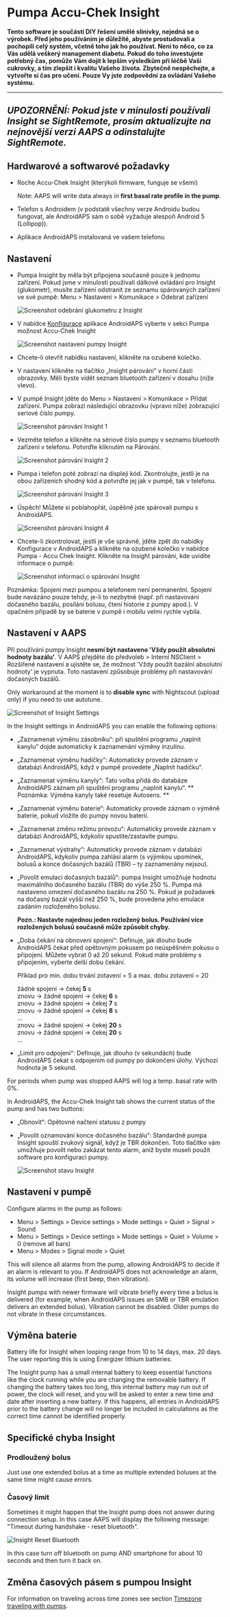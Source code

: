 # Pumpa Accu-Chek Insight

**Tento software je součástí DIY řešení umělé slinivky, nejedná se o výrobek. Před jeho používáním je důležité, abyste prostudovali a pochopili celý systém, včetně toho jak ho používat. Není to něco, co za Vás udělá veškerý management diabetu. Pokud do toho investujete potřebný čas, pomůže Vám dojít k lepším výsledkům při léčbě Vaší cukrovky, a tím zlepšit i kvalitu Vašeho života. Zbytečně nespěchejte, a vytvořte si čas pro učení. Pouze Vy jste zodpovědní za ovládání Vašeho systému.**

* * *

## ***UPOZORNĚNÍ:** Pokud jste v minulosti používali Insight se **SightRemote**, prosím **aktualizujte na nejnovější verzi AAPS** a **odinstalujte SightRemote**.*

## Hardwarové a softwarové požadavky

* Roche Accu-Chek Insight (kterýkoli firmware, funguje se všemi)
    
    Note: AAPS will write data always in **first basal rate profile in the pump**.

* Telefon s Androidem (v podstatě všechny verze Androidu budou fungovat, ale AndroidAPS sám o sobě vyžaduje alespoň Android 5 (Lollipop)).

* Aplikace AndroidAPS instalovaná ve vašem telefonu

## Nastavení

* Pumpa Insight by měla být připojena současně pouze k jednomu zařízení. Pokud jsme v minulosti používali dálkové ovládání pro Insight (glukometr), musíte zařízení odstranit ze seznamu spárovaných zařízení ve své pumpě: Menu > Nastavení > Komunikace > Odebrat zařízení
    
    ![Screenshot odebrání glukometru z Insight](../images/Insight_RemoveMeter.png)

* V nabídce [Konfigurace](../Configuration/Config-Builder) aplikace AndroidAPS vyberte v sekci Pumpa možnost Accu-Chek Insight
    
    ![Screenshot nastavení pumpy Insight](../images/Insight_ConfigBuilder.png)

* Chcete-li otevřít nabídku nastavení, klikněte na ozubené kolečko.

* V nastavení klikněte na tlačítko „Insight párování“ v horní části obrazovky. Měli byste vidět seznam bluetooth zařízení v dosahu (níže vlevo).
* V pumpě Insight jděte do Menu > Nastavení > Komunikace > Přidat zařízení. Pumpa zobrazí následující obrazovku (vpravo níže) zobrazující seriové číslo pumpy.
    
    ![Screenshot párování Insight 1](../images/Insight_Pairing1.png)

* Vezměte telefon a klikněte na sériové číslo pumpy v seznamu bluetooth zařízení v telefonu. Potvrďte kliknutím na Párování.
    
    ![Screenshot párování Insight 2](../images/Insight_Pairing2.png)

* Pumpa i telefon poté zobrazí na displeji kód. Zkontrolujte, jestli je na obou zařízeních shodný kód a potvrďte jej jak v pumpě, tak v telefonu.
    
    ![Screenshot párování Insight 3](../images/Insight_Pairing3.png)

* Úspěch! Můžete si poblahopřát, úspěšně jste spárovali pumpu s AndroidAPS.
    
    ![Screenshot párování Insight 4](../images/Insight_Pairing4.png)

* Chcete-li zkontrolovat, jestli je vše správně, jděte zpět do nabídky Konfigurace v AndroidAPS a klikněte na ozubené kolečko v nabídce Pumpa - Accu Chek Insight. Klikněte na Insight párování, kde uvidíte informace o pumpě:
    
    ![Screenshot informací o spárování Insight](../images/Insight_PairingInformation.png)

Poznámka: Spojení mezi pumpou a telefonem není permanentní. Spojení bude navázáno pouze tehdy, je-li to nezbytné (např. při nastavování dočasného bazálu, posílání bolusu, čtení historie z pumpy apod.). V opačném případě by se baterie v pumpě i mobilu velmi rychle vybila.

## Nastavení v AAPS

Při používání pumpy Insight **nesmí být nastaveno 'Vždy použít absolutní hodnoty bazálu'**. V AAPS přejděte do předvoleb > Interní NSClient > Rozšířené nastavení a ujistěte se, že možnost 'Vždy použít bazální absolutní hodnoty' je vypnuta. Toto nastavení způsobuje problémy při nastavování dočasných bazálů.

Only workaround at the moment is to **disable sync** with Nightscout (upload only) if you need to use autotune.

![Screenshot of Insight Settings](../images/Insight_pairing_V2_5.png)

In the Insight settings in AndroidAPS you can enable the following options:

* „Zaznamenat výměnu zásobníku“: při spuštění programu „naplnit kanylu“ dojde automaticky k zaznamenání výměny inzulínu.
* „Zaznamenat výměnu hadičky“: Automaticky provede záznam v databázi AndroidAPS, když v pumpě provedete „Naplnit hadičku“.
* „Zaznamenat výměnu kanyly“: Tato volba přidá do databáze AndroidAPS záznam při spuštění programu „naplnit kanylu“. ** Poznámka: Výměna kanyly také resetuje Autosens. **
* „Zaznamenat výměnu baterie“: Automaticky provede záznam o výměně baterie, pokud vložíte do pumpy novou baterii.
* „Zaznamenat změnu režimu provozu“: Automaticky provede záznam v databázi AndroidAPS, kdykoliv spustíte/zastavíte pumpu.
* „Zaznamenat výstrahy“: Automaticky provede záznam v databázi AndroidAPS, kdykoliv pumpa zahlásí alarm (s výjimkou upomínek, bolusů a konce dočasných bazálů (TBR) – ty zaznamenány nejsou).
* „Povolit emulaci dočasných bazálů“: pumpa Insight umožňuje hodnotu maximálního dočasného bazálu (TBR) do výše 250 %. Pumpa má nastaveno omezení dočasného bazálu na 250 %. Pokud je požadavek na dočasný bazál vyšší než 250 %, bude provedena jeho emulace zadáním rozloženého bolusu.
    
    **Pozn.: Nastavte najednou jeden rozložený bolus. Používání více rozložených bolusů současně může způsobit chyby.**

* „Doba čekání na obnovení spojení“: Definuje, jak dlouho bude AndroidAPS čekat před opětovným pokusem po neúspěšném pokusu o připojení. Můžete vybrat 0 až 20 sekund. Pokud máte problémy s připojením, vyberte delší dobu čekání.   
      
    Příklad pro min. dobu trvání zotavení = 5 a max. dobu zotavení = 20   
      
    žádné spojení -> čekej **5** s   
    znovu -> žádné spojení -> čekej **6** s   
    znovu -> žádné spojení -> čekej **7** s   
    znovu -> žádné spojení -> čekej **8** s   
    ...   
    znovu -> žádné spojení -> čekej **20** s   
    znovu -> žádné spojení -> čekej **20** s   
    ...

* „Limit pro odpojení“: Definuje, jak dlouho (v sekundách) bude AndroidAPS čekat s odpojením od pumpy po dokončení úlohy. Výchozí hodnota je 5 sekund.

For periods when pump was stopped AAPS will log a temp. basal rate with 0%.

In AndroidAPS, the Accu-Chek Insight tab shows the current status of the pump and has two buttons:

* „Obnovit“: Opětovné načtení statusu z pumpy
* „Povolit oznamování konce dočasného bazálu“: Standardně pumpa Insight spouští zvukový signál, když je TBR dokončen. Toto tlačítko vám umožňuje povolit nebo zakázat tento alarm, aniž byste museli použít software pro konfiguraci pumpy.
    
    ![Screenshot stavu Insight](../images/Insight_Status2.png)

## Nastavení v pumpě

Configure alarms in the pump as follows:

* Menu > Settings > Device settings > Mode settings > Quiet > Signal > Sound
* Menu > Settings > Device settings > Mode settings > Quiet > Volume > 0 (remove all bars)
* Menu > Modes > Signal mode > Quiet

This will silence all alarms from the pump, allowing AndroidAPS to decide if an alarm is relevant to you. If AndroidAPS does not acknowledge an alarm, its volume will increase (first beep, then vibration).

Insight pumps with newer firmware will vibrate briefly every time a bolus is delivered (for example, when AndroidAPS issues an SMB or TBR emulation delivers an extended bolus). Vibration cannot be disabled. Older pumps do not vibrate in these circumstances.

## Výměna baterie

Battery life for Insight when looping range from 10 to 14 days, max. 20 days. The user reporting this is using Energizer lithium batteries.

The Insight pump has a small internal battery to keep essential functions like the clock running while you are changing the removable battery. If changing the battery takes too long, this internal battery may run out of power, the clock will reset, and you will be asked to enter a new time and date after inserting a new battery. If this happens, all entries in AndroidAPS prior to the battery change will no longer be included in calculations as the correct time cannot be identified properly.

## Specifické chyba Insight

### Prodloužený bolus

Just use one extended bolus at a time as multiple extended boluses at the same time might cause errors.

### Časový limit

Sometimes it might happen that the Insight pump does not answer during connection setup. In this case AAPS will display the following message: "Timeout during handshake - reset bluetooth".

![Insight Reset Bluetooth](../images/Insight_ResetBT.png)

In this case turn off bluetooth on pump AND smartphone for about 10 seconds and then turn it back on.

## Změna časových pásem s pumpou Insight

For information on traveling across time zones see section [Timezone traveling with pumps](../Usage/Timezone-traveling#insight).